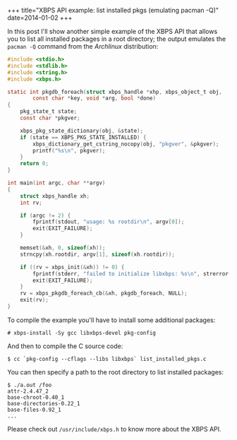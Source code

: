+++
title="XBPS API example: list installed pkgs (emulating pacman -Q)"
date=2014-01-02
+++

In this post I'll show another simple example of the XBPS API that allows
you to list all installed packages in a root directory; the output emulates
the `pacman -Q` command from the *Archlinux* distribution:

```c
#include <stdio.h>
#include <stdlib.h>
#include <string.h>
#include <xbps.h>

static int pkgdb_foreach(struct xbps_handle *xhp, xbps_object_t obj,
		const char *key, void *arg, bool *done)
{
	pkg_state_t state;
	const char *pkgver;

	xbps_pkg_state_dictionary(obj, &state);
	if (state == XBPS_PKG_STATE_INSTALLED) {
		xbps_dictionary_get_cstring_nocopy(obj, "pkgver", &pkgver);
		printf("%s\n", pkgver);
	}
	return 0;
}

int main(int argc, char **argv)
{
	struct xbps_handle xh;
	int rv;

	if (argc != 2) {
		fprintf(stdout, "usage: %s rootdir\n", argv[0]);
		exit(EXIT_FAILURE);
	}

	memset(&xh, 0, sizeof(xh));
	strncpy(xh.rootdir, argv[1], sizeof(xh.rootdir));

	if ((rv = xbps_init(&xh)) != 0) {
		fprintf(stderr, "failed to initialize libxbps: %s\n", strerror(rv));
		exit(EXIT_FAILURE);
	}
	rv = xbps_pkgdb_foreach_cb(&xh, pkgdb_foreach, NULL);
	exit(rv);
}
```

To compile the example you'll have to install some additional packages:

```
# xbps-install -Sy gcc libxbps-devel pkg-config
```

And then to compile the C source code:

```
$ cc `pkg-config --cflags --libs libxbps` list_installed_pkgs.c
```

You can then specify a path to the root directory to list installed packages:

```
$ ./a.out /foo
attr-2.4.47_2
base-chroot-0.40_1
base-directories-0.22_1
base-files-0.92_1
...
```

Please check out `/usr/include/xbps.h` to know more about the XBPS API.
